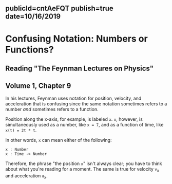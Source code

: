 publicId=cntAeFQT
publish=true
date=10/16/2019
---
# Confusing Notation: Numbers or Functions?
## Reading "The Feynman Lectures on Physics"
## Volume 1, Chapter 9

In his lectures, Feynman uses notation for position, velocity, and acceleration that is confusing since the same notation sometimes refers to a number *and* sometimes refers to a function.

Position along the x-axis, for example, is labeled `x`. `x`, however, is simultaneously used as a number, like `x = 7`, and as a function of time, like `x(t) = 2t * t`.

In other words, `x` can mean either of the following:
```text
x : Number
x : Time -> Number
```
Therefore, the phrase "the position `x`" isn't always clear; you have to think about what you're reading for a moment. The same is true for velocity `v`<sub>x</sub> and acceleration `a`<sub>x</sub>.
